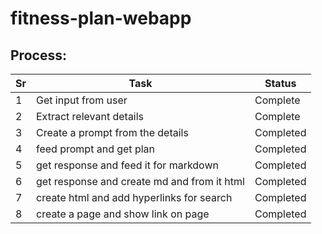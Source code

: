 # fitness-plan-webapp

## Process:

| Sr | Task | Status |
|----|------|--------|
| 1 | Get input from user | Complete |
| 2 | Extract relevant details | Complete |
| 3 | Create a prompt from the details | Completed |
| 4 | feed prompt and get plan | Completed |
| 5 | get response and feed it for markdown | Completed |
| 6 | get response and create md and from it html | Completed |
| 7 | create html and add hyperlinks for search | Completed |
| 8 | create a page and show link on page | Completed |